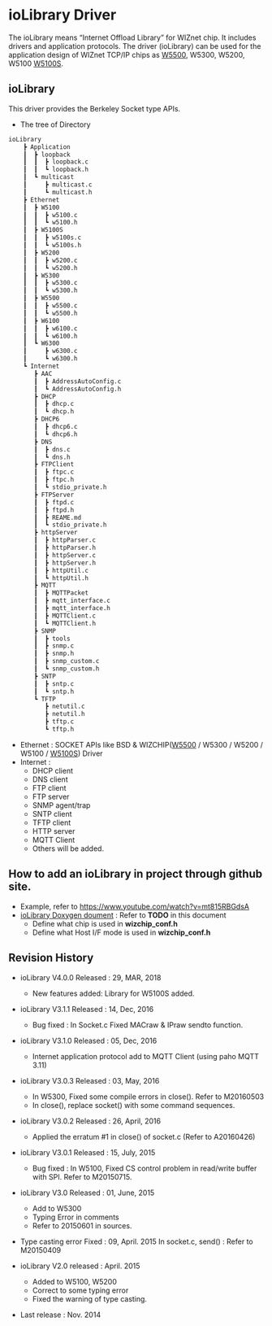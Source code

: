 # ioLibrary Driver
The ioLibrary means “Internet Offload Library” for WIZnet chip. It includes drivers and application protocols.
The driver (ioLibrary) can be used for the application design of WIZnet TCP/IP chips as [W5500](https://docs.wiznet.io/Product/iEthernet/W5500/overview), W5300, W5200, W5100 [W5100S](https://docs.wiznet.io/Product/iEthernet/W5100S/overview).

## ioLibrary
This driver provides the Berkeley Socket type APIs.
- The tree of Directory
<!-- ioLibrary pic -->
<!-- ![ioLibrary](http://wizwiki.net/wiki/lib/exe/fetch.php?media=products:w5500:iolibrary_bsd.jpg "ioLibrary") -->
```1
ioLibrary
    ┣ Application
    ┃  ┣ loopback
    ┃  ┃  ┣ loopback.c
    ┃  ┃  ┗ loopback.h
    ┃  ┗ multicast
    ┃     ┣ multicast.c
    ┃     ┗ multicast.h
    ┣ Ethernet
    ┃  ┣ W5100
    ┃  ┃  ┣ w5100.c
    ┃  ┃  ┗ w5100.h
    ┃  ┣ W5100S
    ┃  ┃  ┣ w5100s.c
    ┃  ┃  ┗ w5100s.h
    ┃  ┣ W5200
    ┃  ┃  ┣ w5200.c
    ┃  ┃  ┗ w5200.h
    ┃  ┣ W5300
    ┃  ┃  ┣ w5300.c
    ┃  ┃  ┗ w5300.h
    ┃  ┣ W5500
    ┃  ┃  ┣ w5500.c
    ┃  ┃  ┗ w5500.h
    ┃  ┣ W6100
    ┃  ┃  ┣ w6100.c
    ┃  ┃  ┗ w6100.h
    ┃  ┗ W6300
    ┃     ┣ w6300.c
    ┃     ┗ w6300.h
    ┗ Internet
       ┣ AAC
       ┃  ┣ AddressAutoConfig.c
       ┃  ┗ AddressAutoConfig.h
       ┣ DHCP
       ┃  ┣ dhcp.c
       ┃  ┗ dhcp.h
       ┣ DHCP6
       ┃  ┣ dhcp6.c
       ┃  ┗ dhcp6.h
       ┣ DNS
       ┃  ┣ dns.c
       ┃  ┗ dns.h
       ┣ FTPClient
       ┃  ┣ ftpc.c
       ┃  ┣ ftpc.h
       ┃  ┗ stdio_private.h
       ┣ FTPServer
       ┃  ┣ ftpd.c
       ┃  ┣ ftpd.h
       ┃  ┣ REAME.md
       ┃  ┗ stdio_private.h
       ┣ httpServer
       ┃  ┣ httpParser.c
       ┃  ┣ httpParser.h
       ┃  ┣ httpServer.c
       ┃  ┣ httpServer.h
       ┃  ┣ httpUtil.c
       ┃  ┗ httpUtil.h
       ┣ MQTT
       ┃  ┣ MQTTPacket
       ┃  ┣ mqtt_interface.c
       ┃  ┣ mqtt_interface.h
       ┃  ┣ MQTTClient.c
       ┃  ┗ MQTTClient.h
       ┣ SNMP
       ┃  ┣ tools
       ┃  ┣ snmp.c
       ┃  ┣ snmp.h
       ┃  ┣ snmp_custom.c
       ┃  ┗ snmp_custom.h
       ┣ SNTP
       ┃  ┣ sntp.c
       ┃  ┗ sntp.h
       ┗ TFTP
          ┣ netutil.c
          ┣ netutil.h
          ┣ tftp.c
          ┗ tftp.h

```

- Ethernet : SOCKET APIs like BSD & WIZCHIP([W5500](https://docs.wiznet.io/Product/iEthernet/W5500/overview) / W5300 /  W5200 / W5100 / [W5100S](https://docs.wiznet.io/Product/iEthernet/W5100S/overview)) Driver
- Internet :
  - DHCP client
  - DNS client
  - FTP client
  - FTP server
  - SNMP agent/trap
  - SNTP client
  - TFTP client
  - HTTP server
  - MQTT Client
  - Others will be added.

## How to add an ioLibrary in project through github site.
  - Example, refer to https://www.youtube.com/watch?v=mt815RBGdsA
  - [ioLibrary Doxygen doument](https://github.com/Wiznet/ioLibrary_Driver/blob/master/Ethernet/Socket_APIs_V3.0.3.chm) : Refer to **TODO** in this document
    - Define what chip is used in **wizchip_conf.h**
    - Define what Host I/F mode is used in **wizchip_conf.h**

## Revision History
  * ioLibrary V4.0.0 Released : 29, MAR, 2018
    * New features added: Library for W5100S added.
  * ioLibrary V3.1.1 Released : 14, Dec, 2016
    * Bug fixed : In Socket.c Fixed MACraw & IPraw sendto function.
  * ioLibrary V3.1.0 Released : 05, Dec, 2016
    * Internet application protocol add to MQTT Client (using paho MQTT 3.11)
  * ioLibrary V3.0.3 Released : 03, May, 2016
    * In W5300, Fixed some compile errors in close(). Refer to M20160503
    * In close(), replace socket() with some command sequences.
  * ioLibrary V3.0.2 Released : 26, April, 2016
    * Applied the erratum #1 in close() of socket.c (Refer to A20160426)
  * ioLibrary V3.0.1 Released : 15, July, 2015
    * Bug fixed : In W5100, Fixed CS control problem in read/write buffer with SPI. Refer to M20150715.
  * ioLibrary V3.0 Released : 01, June, 2015
    * Add to W5300
    * Typing Error in comments
    * Refer to 20150601 in sources.

  * Type casting error Fixed : 09, April. 2015
    In socket.c, send() : Refer to M20150409

  * ioLibrary V2.0 released : April. 2015
    * Added to W5100, W5200
    * Correct to some typing error
    * Fixed the warning of type casting.

  * Last release : Nov. 2014

